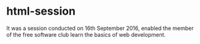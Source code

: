 # html-session

It was a session conducted on 16th September 2016, enabled the member of the free software club learn the basics of web development.